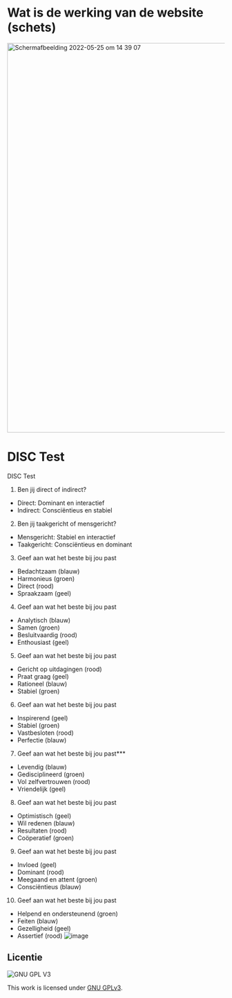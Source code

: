 # Wat is de werking van de website (schets)
<img width="900" alt="Schermafbeelding 2022-05-25 om 14 39 07" src="https://user-images.githubusercontent.com/74242736/170263847-44fa4538-8262-4d3f-b7a7-07ce532c3e4b.png">

# DISC Test
DISC Test

1.	Ben jij direct of indirect?
-	Direct: Dominant en interactief
-	Indirect: Consciëntieus en stabiel

2.	Ben jij taakgericht of mensgericht?
-	Mensgericht: Stabiel en interactief
-	Taakgericht: Consciëntieus en dominant

3.	Geef aan wat het beste bij jou past
-	Bedachtzaam (blauw)
-	Harmonieus (groen)
-	Direct (rood)
-	Spraakzaam (geel)
 
4.	Geef aan wat het beste bij jou past
-	Analytisch (blauw)
-	Samen (groen)
-	Besluitvaardig (rood)
-	Enthousiast (geel)

5.	Geef aan wat het beste bij jou past
-	Gericht op uitdagingen (rood)
-	Praat graag (geel)
-	Rationeel (blauw)
-	Stabiel (groen)

6.	Geef aan wat het beste bij jou past
-	Inspirerend (geel)
-	Stabiel (groen)
-	Vastbesloten (rood)
-	Perfectie (blauw)

7.	Geef aan wat het beste bij jou past***
-	Levendig (blauw)
-	Gedisciplineerd (groen)
-	Vol zelfvertrouwen (rood)
-	Vriendelijk (geel)

8.	Geef aan wat het beste bij jou past
-	Optimistisch (geel)
-	Wil redenen (blauw)
-	Resultaten (rood)
-	Coöperatief (groen)


9.	Geef aan wat het beste bij jou past
-	Invloed (geel)
-	Dominant (rood)
-	Meegaand en attent (groen)
-	Consciëntieus (blauw)

10.	Geef aan wat het beste bij jou past
-	Helpend en ondersteunend (groen)
-	Feiten (blauw)
-	Gezelligheid (geel)
-	Assertief (rood)
![image](https://user-images.githubusercontent.com/70690100/170264478-9d48f107-b579-4e91-9e4c-b1861d4e5734.png)



## Licentie

![GNU GPL V3](https://www.gnu.org/graphics/gplv3-127x51.png)

This work is licensed under [GNU GPLv3](./LICENSE).


